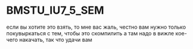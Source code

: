 # BMSTU_IU7_5_SEM
если вы хотите это взять, то мне вас жаль, честно
вам нужно только покувыркаться с тем, чтобы это скомпилить а там надо в вижле кое-чего накачать, так что удачи вам 
